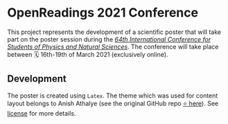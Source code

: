 # OpenReadings 2021 Conference

This project represents the development of a scientific poster that will take part on the poster session during the [*64th International Conference for Students of Physics and Natural Sciences*](http://www.openreadings.eu/). The conference will take place between 🗓 16th-19th of March 2021 (exclusively online).


## Development

The poster is created using `Latex`. The theme which was used for content layout belongs to Anish Athalye (see the original GitHub repo [⭐️ here](https://github.com/anishathalye/gemini)). See [license](LICENSE.md) for more details.